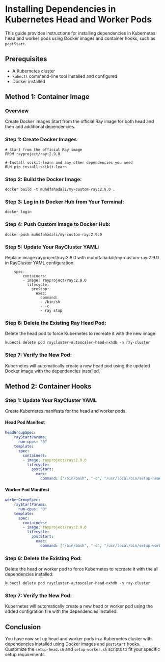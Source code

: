 # Installing Dependencies in Kubernetes Head and Worker Pods

This guide provides instructions for installing dependencies in Kubernetes head and worker pods using Docker images and container hooks, such as `postStart`.

## Prerequisites

- A Kubernetes cluster
- `kubectl` command-line tool installed and configured
- Docker installed

## Method 1: Container Image  

### Overview

Create Docker images Start from the official Ray image for both head and then add additional dependencies.

### Step 1: Create Docker Images

```
# Start from the official Ray image
FROM rayproject/ray:2.9.0

# Install scikit-learn and any other dependencies you need
RUN pip install scikit-learn

```

### Step 2: Build the Docker Image:

```
docker build -t muhdfahadali/my-custom-ray:2.9.0 .
```

### Step 3: Log in to Docker Hub from Your Terminal:

```
docker login
```

### Step 4: Push Custom Image to Docker Hub:

```
docker push muhdfahadali/my-custom-ray:2.9.0
```

### Step 5: Update Your RayCluster YAML:

Replace image rayproject/ray:2.9.0 with muhdfahadali/my-custom-ray:2.9.0 in RayCluster YAML configuration:

```
    spec:
        containers:
        - image: rayproject/ray:2.9.0
          lifecycle:
            preStop:
              exec:
                command:
                - /bin/sh
                - -c
                - ray stop
```

### Step 6: Delete the Existing Ray Head Pod:

Delete the head pod to force Kubernetes to recreate it with the new image:

```
kubectl delete pod raycluster-autoscaler-head-nxhdb -n ray-cluster
```

### Step 7: Verify the New Pod:

Kubernetes will automatically create a new head pod using the updated Docker image with the dependencies installed.

## Method 2: Container Hooks

### Step 1: Update Your RayCluster YAML

Create Kubernetes manifests for the head and worker pods.

#### Head Pod Manifest

```yaml  
headGroupSpec:
    rayStartParams:
      num-cpus: "0"
    template:
      spec:
        containers:
        - image: rayproject/ray:2.9.0
          lifecycle:
            postStart:
              exec:
                command: ["/bin/bash", "-c", "/usr/local/bin/setup-head.sh"]
```

#### Worker Pod Manifest

```yaml  
workerGroupSpec:
    rayStartParams:
      num-cpus: "0"
    template:
      spec:
        containers:
        - image: rayproject/ray:2.9.0
          lifecycle:
            postStart:
              exec:
                command: ["/bin/bash", "-c", "/usr/local/bin/setup-worker.sh"]
```


### Step 6: Delete the Existing Pod:

Delete the head or worker pod to force Kubernetes to recreate it with the all dependencies installed:

```
kubectl delete pod raycluster-autoscaler-head-nxhdb -n ray-cluster
```

### Step 7: Verify the New Pod:

Kubernetes will automatically create a new head or worker pod using the added configration file with the dependencies installed.

## Conclusion

You have now set up head and worker pods in a Kubernetes cluster with dependencies installed using Docker images and `postStart` hooks. Customize the `setup-head.sh` and `setup-worker.sh` scripts to fit your specific setup requirements.
